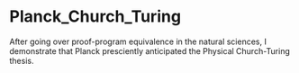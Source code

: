 # Planck_Church_Turing
After going over proof-program equivalence in the natural sciences, I demonstrate that Planck presciently anticipated the Physical Church-Turing thesis.
